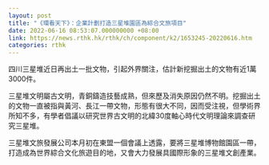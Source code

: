 ```yaml
---
layout: post
title: "《環看天下》：企業計劃打造三星堆園區為綜合文旅項目"
date: 2022-06-16 08:53:07.000000000 +08:00
link: https://news.rthk.hk/rthk/ch/component/k2/1653245-20220616.htm
categories: rthk
---
```


四川三星堆近日再出土一批文物，引起外界關注，估計新挖掘出土的文物有近1萬3000件。

三星堆文明屬古文明，青銅鑄造技藝成熟，但來歷及消失原因仍然不明。挖掘出土的文物一直被指與黃河、長江一帶文物，形態有很大不同，因而受注視，但學術界所知不多，有學者倡議以研究世界古文明的北緯30度軸心時代文明理論來調查研究三星堆。

三星堆文旅發展公司本月初在東盟一個會議上透露，要將三星堆博物館園區一帶，打造成為世界綜合文化旅遊目的地，又會大力發展具國際形象的三星堆文創產業。
